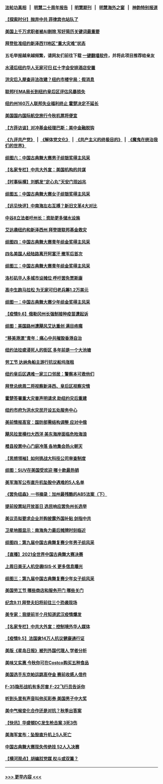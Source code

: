 #### [法轮功真相](https://github.com/gfw-breaker/truth/blob/master/README.md?t=0) &nbsp;&nbsp;|&nbsp;&nbsp; [明慧二十周年报告](https://github.com/gfw-breaker/mh-reports/blob/master/README.md?t=0) &nbsp;&nbsp;|&nbsp;&nbsp;[明慧期刊](https://github.com/gfw-breaker/mh-qikan) &nbsp;&nbsp;|&nbsp;&nbsp; [明慧海外之窗](https://github.com/gfw-breaker/mh-news/blob/master/README.md?t=0) &nbsp;&nbsp;|&nbsp;&nbsp; [神韵特别报道](https://github.com/gfw-breaker/mh-news/blob/master/shenyun.md?t=0)
#### [【探索时分】抛弃中共 菲律宾也站队了](../pages/nsc412/n13210684.md?t=09072101) 
#### [美国上千万求职者被AI剔除 写好简历关键词最重要](../pages/nsc412/n13215838.md?t=09072101) 
#### [拜登批准纽约新泽西11地区“重大灾难”状态](../pages/nsc412/n13216078.md?t=09072101) 
#### 五毛举报越来越频繁，请网友们前往下载 [一键翻墙软件](https://github.com/gfw-breaker/ssr-accounts)，并将此项目推荐给亲友
#### [水浸后纽约华人无家可归  红十字会安排酒店安置](../pages/nsc412/n13216082.md?t=09072101) 
#### [洪灾后入屋查非法改建？纽约市楼宇局：假消息](../pages/nsc412/n13216075.md?t=09072101) 
#### [联邦FEMA局长到纽约皇后区评估风暴损失](../pages/nsc412/n13216011.md?t=09072101) 
#### [纽约州160万人联邦失业福利终止 霍楚决定不延长](../pages/nsc412/n13216014.md?t=09072101) 
#### [美国国内国际航空旅行今秋机票将便宜](../pages/nsc412/n13215776.md?t=09072101) 
#### [【方菲访谈】对冲基金经理巴斯：美中金融脱钩](../pages/nsc412/n13215322.md?t=09072101) 
#### [《九评共产党》](https://github.com/begood0513/9ping.md/blob/master/README.md) &nbsp;|&nbsp; [《解体党文化》](../../../../jtdwh.md/blob/master/README.md)  &nbsp;|&nbsp; [《共产主义的终极目的》](../../../../gczydzjmd.md/blob/master/README.md) &nbsp;|&nbsp; [《魔鬼在统治我们的世界》](../../../../mgztzwmdsj.md/blob/master/README.md) 
#### [组图六：中国古典舞大赛男子组银奖得主风采](../pages/nsc412/n13215489.md?t=09072101) 
#### [【名家专栏】中共大外宣：美国机构的共谋](../pages/nsc412/n13214364.md?t=09072101) 
#### [【时事纵横】刘鹤发“定心丸”天安门现凶兆](../pages/nsc412/n13215416.md?t=09072101) 
#### [组图五：中国古典舞大赛女子组银奖得主风采](../pages/nsc412/n13215368.md?t=09072101) 
#### [【远见快评】中南海左右互搏？新旧文革4大对比](../pages/nsc412/n13214745.md?t=09072101) 
#### [中谷8立法者吁州长：资助更多储水设施](../pages/nsc412/n13215455.md?t=09072101) 
#### [艾达袭纽约和新泽西州 拜登拨联邦基金救灾](../pages/nsc412/n13215340.md?t=09072101) 
#### [组图四：中国古典舞大赛青年组金奖得主风采](../pages/nsc412/n13215228.md?t=09072101) 
#### [四名美国人经陆路离开阿富汗 撤军后首次](../pages/nsc412/n13215186.md?t=09072101) 
#### [组图三：中国古典舞大赛青年组金奖得主风采](../pages/nsc412/n13215062.md?t=09072101) 
#### [洛杉矶华人多城市设摊位 呼吁罢免贾斯康](../pages/nsc412/n13215138.md?t=09072101) 
#### [高中生跑马拉松 为无家可归老兵筹1.2万美元](../pages/nsc412/n13214367.md?t=09072101) 
#### [组图一：中国古典舞大赛少年组金奖得主风采](../pages/nsc412/n13214293.md?t=09072101) 
#### [【疫情9.6】俄勒冈州长强制接种疫苗遭起诉](../pages/nsc412/n13213836.md?t=09072101) 
#### [组图：美国路州遭飓风艾达重创 满目疮痍](../pages/nsc412/n13213813.md?t=09072101) 
#### [“移美港漂”青年：痛心中共摧毁香港自治](../pages/nsc412/n13213624.md?t=09072101) 
#### [纽约法拉盛浸死人的街区 多年前是一个大池塘](../pages/nsc412/n13213481.md?t=09072101) 
#### [劳工节 达纳角船主游行抗议船坞涨租](../pages/nsc412/n13213263.md?t=09072101) 
#### [纽约皇后区遇难一家三口邻居：警察本可救他们](../pages/nsc412/n13213337.md?t=09072101) 
#### [拜登总统周二将视察新泽西、皇后区视察灾情](../pages/nsc412/n13213340.md?t=09072101) 
#### [霍楚签署重大灾害声明请求 助纽约灾后重建](../pages/nsc412/n13213312.md?t=09072101) 
#### [纽约市府为洪水灾民开设五处服务中心](../pages/nsc412/n13213310.md?t=09072101) 
#### [美前情报高官：国防部需结构调整 应对中俄](../pages/nsc412/n13213243.md?t=09072101) 
#### [飓风拉里横扫大西洋 美东海岸面临危险海浪](../pages/nsc412/n13212860.md?t=09072101) 
#### [橙县投票中心门庭冷落 各地集会热火朝天](../pages/nsc412/n13213202.md?t=09072101) 
#### [【思想领袖】如何挑战大科技公司审查制度](../pages/nsc412/n13155467.md?t=09072101) 
#### [组图：SUV在美国受欢迎 哪十款最热销](../pages/nsc412/n13180520.md?t=09072101) 
#### [美军海军公布直升机坠毁中遇难的5人名单](../pages/nsc412/n13212750.md?t=09072101) 
#### [《罢免纽森》一书摘录：加州最残酷的AB5法案（下）](../pages/nsc412/n13212715.md?t=09072101) 
#### [提前投票站开放首日 选民响应罢免州长选举](../pages/nsc412/n13212666.md?t=09072101) 
#### [美议员拟要求企业并购披露外国补贴 剑指中共](../pages/nsc412/n13212556.md?t=09072101) 
#### [卫星地图显示：南海角力最后摊牌时刻临近](../pages/nsc412/n13212321.md?t=09072101) 
#### [组图四：第九届中国古典舞复赛少年男子组风采](../pages/nsc412/n13212437.md?t=09072101) 
#### [【直播】2021全世界中国古典舞大赛决赛](../pages/nsc412/n13171609.md?t=09072101) 
#### [上周日美无人机空袭ISIS-K 更多信息曝光](../pages/nsc412/n13212424.md?t=09072101) 
#### [组图三：第九届中国古典舞复赛少年女子组风采](../pages/nsc412/n13210809.md?t=09072101) 
#### [美国劳工节 哪些商店和服务开门 哪些关门](../pages/nsc412/n13212199.md?t=09072101) 
#### [纪念9.11 拜登夫妇将前往三个恐袭现场](../pages/nsc412/n13212242.md?t=09072101) 
#### [美专家：我提前半个月知道武汉疫情爆发](../pages/nsc412/n13212212.md?t=09072101) 
#### [【名家专栏】中共大外宣：控制境外华人媒体](../pages/nsc412/n13212035.md?t=09072101) 
#### [【疫情9.5】法国逾14万人抗议健康通行证](../pages/nsc412/n13211628.md?t=09072101) 
#### [美版《星岛日报》被列外国代理人 学者分析](../pages/nsc412/n13211486.md?t=09072101) 
#### [美味又实惠 今秋你可在Costco购买五种食品](../pages/nsc412/n13206797.md?t=09072101) 
#### [美国选手东京帕运跳高夺金 赛前收感人信件](../pages/nsc412/n13211619.md?t=09072101) 
#### [F-35隐形战机有多厉害 F-22飞行员告诉你](../pages/nsc412/n13200931.md?t=09072101) 
#### [听到头里有声音叫他买彩券 美国男子中大奖](../pages/nsc412/n13211289.md?t=09072101) 
#### [美中气候变化合作还是对抗？秋季出答案](../pages/nsc412/n13211138.md?t=09072101) 
#### [【快讯】华盛顿DC发生枪击案 3死3伤](../pages/nsc412/n13210779.md?t=09072101) 
#### [美海军宣布：坠毁直升机上5人死亡](../pages/nsc412/n13211013.md?t=09072101) 
#### [中国古典舞大赛现失传绝技 52人入决赛](../pages/nsc412/n13210569.md?t=09072101) 
#### [【横河观点】胡编怼党媒 权斗或双簧？](../pages/nsc412/n13210864.md?t=09072101) 

----
#### [ >>> 更早内容 <<< ](../indexes/nsc412-earlier.md)
